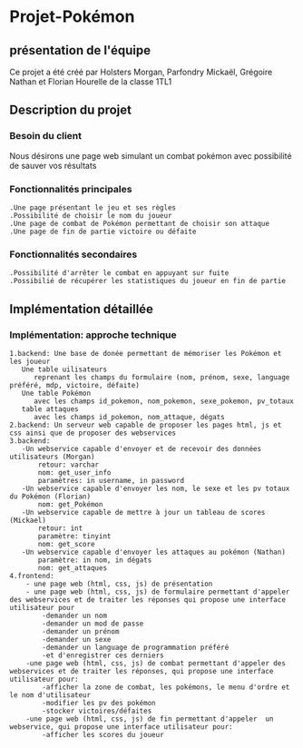 # Projet-Pokémon
## présentation de l'équipe
Ce projet  a été créé par Holsters Morgan, Parfondry Mickaël, Grégoire Nathan et Florian Hourelle de la classe 1TL1
## Description du projet
### Besoin du client 
Nous désirons une page web simulant un combat pokémon avec possibilité de sauver vos résultats
### Fonctionnalités principales
```
.Une page présentant le jeu et ses règles
.Possibilité de choisir le nom du joueur 
.Une page de combat de Pokémon permettant de choisir son attaque
.Une page de fin de partie victoire ou défaite
```
### Fonctionnalités secondaires
```
.Possibilité d'arrêter le combat en appuyant sur fuite
.Possibilié de récupérer les statistiques du joueur en fin de partie 
```
## Implémentation détaillée
### Implémentation: approche technique
```
1.backend: Une base de donée permettant de mémoriser les Pokémon et les joueur
   Une table uilisateurs
      reprenant les champs du formulaire (nom, prénom, sexe, language préféré, mdp, victoire, défaite)
   Une table Pokémon
      avec les champs id_pokemon, nom_pokemon, sexe_pokemon, pv_totaux
   table attaques
      avec les champs id_pokemon, nom_attaque, dégats 
2.backend: Un serveur web capable de proposer les pages html, js et css ainsi que de proposer des webservices 
3.backend: 
   -Un webservice capable d'envoyer et de recevoir des données utilisateurs (Morgan)
       retour: varchar
       nom: get_user_info
       paramètres: in username, in password
   -Un webservice capable d'envoyer les nom, le sexe et les pv totaux du Pokémon (Florian)
       nom: get_Pokémon
   -Un webservice capable de mettre à jour un tableau de scores (Mickael)
       retour: int
       paramètre: tinyint
       nom: get_score
   -Un webservice capable d'envoyer les attaques au pokémon (Nathan)
       paramètre: in nom, in dégats
       nom: get_attaques
4.frontend:
    - une page web (html, css, js) de présentation
    - une page web (html, css, js) de formulaire permettant d'appeler des webservices et de traiter les réponses qui propose une interface utilisateur pour
        -demander un nom
        -demander un mod de passe
        -demander un prénom
        -demander un sexe
        -demander un language de programmation préféré
        -et d'enregistrer ces derniers
    -une page web (html, css, js) de combat permettant d'appeler des webservices et de traiter les réponses, qui propose une interface utilisateur pour:
        -afficher la zone de combat, les pokémons, le menu d'ordre et le nom d'utilisateur
        -modifier les pv des pokémon
        -stocker victoires/défaites
    -une page web (html, css, js) de fin permettant d'appeler  un webservice, qui propose une interface utilisateur pour:
        -afficher les scores du joueur
      
